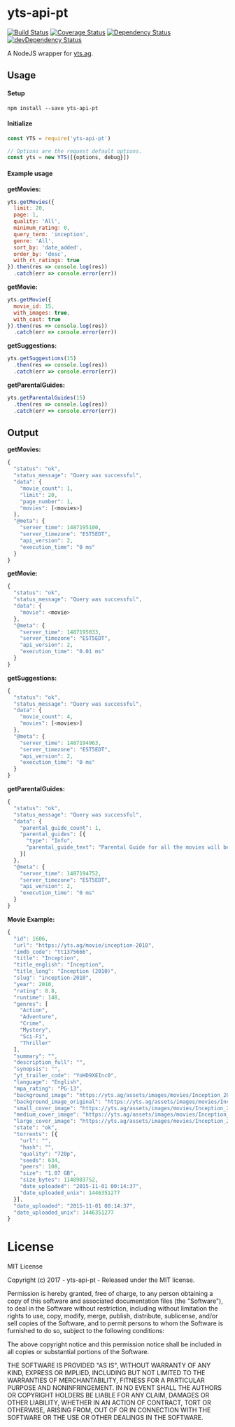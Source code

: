 # yts-api-pt

[![Build Status](https://travis-ci.org/ChrisAlderson/yts-api-pt.svg?branch=master)]()
[![Coverage Status](https://coveralls.io/repos/github/ChrisAlderson/yts-api-pt/badge.svg?branch=master)](https://coveralls.io/github/ChrisAlderson/yts-api-pt?branch=master)
[![Dependency Status](https://david-dm.org/ChrisAlderson/yts-api-pt.svg)](https://david-dm.org/ChrisAlderson/yts-api-pt)
[![devDependency Status](https://david-dm.org/ChrisAlderson/yts-api-pt/dev-status.svg)](https://david-dm.org/ChrisAlderson/yts-api-pt#info=devDependencies)

A NodeJS wrapper for [yts.ag](https://yts.ag/).

## Usage

#### Setup
```
npm install --save yts-api-pt
```

#### Initialize
```js
const YTS = require('yts-api-pt')

// Options are the request default options.
const yts = new YTS([{options, debug}])
```

#### Example usage

**getMovies:**
```js
yts.getMovies({
  limit: 20,
  page: 1,
  quality: 'All',
  minimum_rating: 0,
  query_term: 'inception',
  genre: 'All',
  sort_by: 'date_added',
  order_by: 'desc',
  with_rt_ratings: true
}).then(res => console.log(res))
  .catch(err => console.error(err))

```

**getMovie:**
```js
yts.getMovie({
  movie_id: 15,
  with_images: true,
  with_cast: true
}).then(res => console.log(res))
  .catch(err => console.error(err))
```

**getSuggestions:**
```js
yts.getSuggestions(15)
  .then(res => console.log(res))
  .catch(err => console.error(err))
```

**getParentalGuides:**
```js
yts.getParentalGuides(15)
  .then(res => console.log(res))
  .catch(err => console.error(err))
```

## Output

**getMovies:**
```js
{
  "status": "ok",
  "status_message": "Query was successful",
  "data": {
    "movie_count": 1,
    "limit": 20,
    "page_number": 1,
    "movies": [<movies>]
  },
  "@meta": {
    "server_time": 1487195100,
    "server_timezone": "EST5EDT",
    "api_version": 2,
    "execution_time": "0 ms"
  }
}
```

**getMovie:**
```js
{
  "status": "ok",
  "status_message": "Query was successful",
  "data": {
    "movie": <movie>
  },
  "@meta": {
    "server_time": 1487195033,
    "server_timezone": "EST5EDT",
    "api_version": 2,
    "execution_time": "0.01 ms"
  }
}
```

**getSuggestions:**
```js
{
  "status": "ok",
  "status_message": "Query was successful",
  "data": {
    "movie_count": 4,
    "movies": [<movies>]
  },
  "@meta": {
    "server_time": 1487194963,
    "server_timezone": "EST5EDT",
    "api_version": 2,
    "execution_time": "0 ms"
  }
}
```

**getParentalGuides:**
```js
{
  "status": "ok",
  "status_message": "Query was successful",
  "data": {
    "parental_guide_count": 1,
    "parental_guides": [{
      "type": "Info",
      "parental_guide_text": "Parental Guide for all the movies will be republished soon. Thank you for understanding!"
    }]
  },
  "@meta": {
    "server_time": 1487194752,
    "server_timezone": "EST5EDT",
    "api_version": 2,
    "execution_time": "0 ms"
  }
}
```

**Movie Example:**
```js
{
  "id": 1606,
  "url": "https://yts.ag/movie/inception-2010",
  "imdb_code": "tt1375666",
  "title": "Inception",
  "title_english": "Inception",
  "title_long": "Inception (2010)",
  "slug": "inception-2010",
  "year": 2010,
  "rating": 8.8,
  "runtime": 148,
  "genres": [
    "Action",
    "Adventure",
    "Crime",
    "Mystery",
    "Sci-Fi",
    "Thriller"
  ],
  "summary": "",
  "description_full": "",
  "synopsis": "",
  "yt_trailer_code": "YoHD9XEInc0",
  "language": "English",
  "mpa_rating": "PG-13",
  "background_image": "https://yts.ag/assets/images/movies/Inception_2010/background.jpg",
  "background_image_original": "https://yts.ag/assets/images/movies/Inception_2010/background.jpg",
  "small_cover_image": "https://yts.ag/assets/images/movies/Inception_2010/small-cover.jpg",
  "medium_cover_image": "https://yts.ag/assets/images/movies/Inception_2010/medium-cover.jpg",
  "large_cover_image": "https://yts.ag/assets/images/movies/Inception_2010/large-cover.jpg",
  "state": "ok",
  "torrents": [{
    "url": "",
    "hash": "",
    "quality": "720p",
    "seeds": 634,
    "peers": 108,
    "size": "1.07 GB",
    "size_bytes": 1148903752,
    "date_uploaded": "2015-11-01 00:14:37",
    "date_uploaded_unix": 1446351277
  }],
  "date_uploaded": "2015-11-01 00:14:37",
  "date_uploaded_unix": 1446351277
}
```

# License

MIT License

Copyright (c) 2017 - yts-api-pt - Released under the MIT license.

Permission is hereby granted, free of charge, to any person obtaining a copy
of this software and associated documentation files (the "Software"), to deal
in the Software without restriction, including without limitation the rights
to use, copy, modify, merge, publish, distribute, sublicense, and/or sell
copies of the Software, and to permit persons to whom the Software is
furnished to do so, subject to the following conditions:

The above copyright notice and this permission notice shall be included in all
copies or substantial portions of the Software.

THE SOFTWARE IS PROVIDED "AS IS", WITHOUT WARRANTY OF ANY KIND, EXPRESS OR
IMPLIED, INCLUDING BUT NOT LIMITED TO THE WARRANTIES OF MERCHANTABILITY,
FITNESS FOR A PARTICULAR PURPOSE AND NONINFRINGEMENT. IN NO EVENT SHALL THE
AUTHORS OR COPYRIGHT HOLDERS BE LIABLE FOR ANY CLAIM, DAMAGES OR OTHER
LIABILITY, WHETHER IN AN ACTION OF CONTRACT, TORT OR OTHERWISE, ARISING FROM,
OUT OF OR IN CONNECTION WITH THE SOFTWARE OR THE USE OR OTHER DEALINGS IN THE
SOFTWARE.
